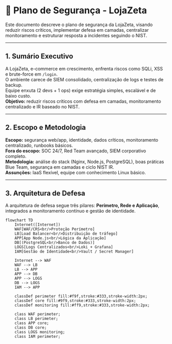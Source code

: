 # 📌 Plano de Segurança - LojaZeta

Este documento descreve o plano de segurança da LojaZeta, visando reduzir riscos críticos, implementar defesa em camadas, centralizar monitoramento e estruturar resposta a incidentes seguindo o NIST.

---

## 1. Sumário Executivo
A LojaZeta, e-commerce em crescimento, enfrenta riscos como SQLi, XSS e brute-force em `/login`.  
O ambiente carece de SIEM consolidado, centralização de logs e testes de backup.  
Equipe enxuta (2 devs + 1 ops) exige estratégia simples, escalável e de baixo custo.  
**Objetivo:** reduzir riscos críticos com defesa em camadas, monitoramento centralizado e IR baseado no NIST.

---

## 2. Escopo e Metodologia
**Escopo:** segurança web/app, identidade, dados críticos, monitoramento centralizado, runbooks básicos.  
**Fora do escopo:** SOC 24/7, Red Team avançado, SIEM corporativo completo.  
**Metodologia:** análise do stack (Nginx, Node.js, PostgreSQL), boas práticas Blue Team, segurança em camadas e ciclo NIST IR.  
**Assunções:** IaaS flexível, equipe com conhecimento Linux básico.

---

## 3. Arquitetura de Defesa

A arquitetura de defesa segue três pilares: **Perímetro, Rede e Aplicação**, integrados a monitoramento contínuo e gestão de identidade.

```mermaid
flowchart TD
    Internet([Internet])
    WAF[WAF/CRS<br/>Proteção Perímetro]
    LB[Load Balancer<br/>Distribuição de tráfego]
    APP[App Node.js<br/>Lógica da Aplicação]
    DB[(PostgreSQL<br/>Banco de Dados)]
    LOGS[Logs Centralizados<br/>Loki + Grafana]
    IAM[Gestão de Identidade<br/>Vault / Secret Manager]

    Internet --> WAF
    WAF --> LB
    LB --> APP
    APP --> DB
    APP --> LOGS
    DB --> LOGS
    IAM --> APP

    classDef perimeter fill:#f9f,stroke:#333,stroke-width:2px;
    classDef core fill:#9f9,stroke:#333,stroke-width:2px;
    classDef monitoring fill:#ff9,stroke:#333,stroke-width:2px;

    class WAF perimeter;
    class LB perimeter;
    class APP core;
    class DB core;
    class LOGS monitoring;
    class IAM perimeter;
